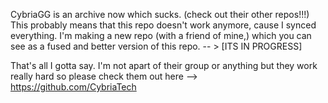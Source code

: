 CybriaGG is an archive now which sucks. (check out their other repos!!!)
This probably means that this repo doesn't work anymore, cause I synced everything.
I'm making a new repo (with a friend of mine,) which you can see as a fused and better version of this repo. -- > [ITS IN PROGRESS]

That's all I gotta say. I'm not apart of their group or anything but they work really hard so please check them out here --> https://github.com/CybriaTech
